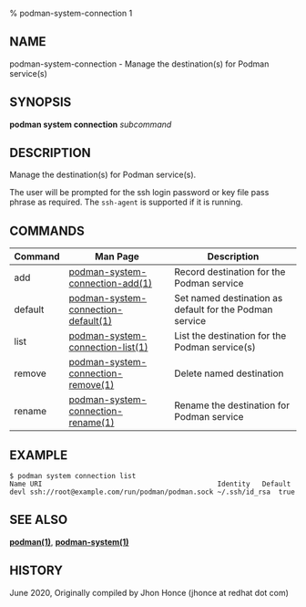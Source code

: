 % podman-system-connection 1

## NAME

podman\-system\-connection - Manage the destination(s) for Podman service(s)

## SYNOPSIS

**podman system connection** _subcommand_

## DESCRIPTION

Manage the destination(s) for Podman service(s).

The user will be prompted for the ssh login password or key file pass phrase as required. The `ssh-agent` is supported if it is running.

## COMMANDS

| Command | Man Page                                                                                                      | Description                                             |
| ------- | ------------------------------------------------------------------------------------------------------------- | ------------------------------------------------------- |
| add     | [podman-system-connection\-add(1)](commands/podman-system-connection/podman-system-connection-add.md)         | Record destination for the Podman service               |
| default | [podman-system-connection\-default(1)](commands/podman-system-connection/podman-system-connection-default.md) | Set named destination as default for the Podman service |
| list    | [podman-system-connection\-list(1)](commands/podman-system-connection/podman-system-connection-list.md)       | List the destination for the Podman service(s)          |
| remove  | [podman-system-connection\-remove(1)](commands/podman-system-connection/podman-system-connection-remove.md)   | Delete named destination                                |
| rename  | [podman-system-connection\-rename(1)](commands/podman-system-connection/podman-system-connection-rename.md)   | Rename the destination for Podman service               |

## EXAMPLE

```
$ podman system connection list
Name URI                                           Identity	  Default
devl ssh://root@example.com/run/podman/podman.sock ~/.ssh/id_rsa  true
```

## SEE ALSO

**[podman(1)](podman.md)**, **[podman-system(1)](commands/podman-system/podman-system.md)**

## HISTORY

June 2020, Originally compiled by Jhon Honce (jhonce at redhat dot com)
